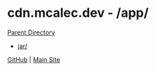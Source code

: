 # cdn.mcalec.dev - /app/

[Parent Directory](../)  

- [jar/](jar/)

[GitHub](https://github.com/McAlec1/cdn-mcalec-dev/) | [Main Site](https://www.mcalec.dev/)
